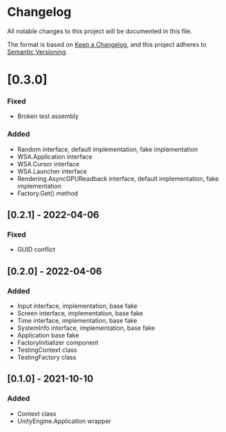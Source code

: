 # Changelog
All notable changes to this project will be documented in this file.

The format is based on [Keep a Changelog](https://keepachangelog.com/en/1.0.0/),
and this project adheres to [Semantic Versioning](https://semver.org/spec/v2.0.0.html).

# [0.3.0]
### Fixed
- Broken test assembly
### Added
- Random interface, default implementation, fake implementation
- WSA.Application interface
- WSA.Cursor interface
- WSA.Launcher interface
- Rendering.AsyncGPUReadback interface, default implementation, fake implementation
- Factory.Get<T>() method

## [0.2.1] - 2022-04-06
### Fixed
- GUID conflict

## [0.2.0] - 2022-04-06
### Added
- Input interface, implementation, base fake
- Screen interface, implementation, base fake 
- Time interface, implementation, base fake
- SystemInfo interface, implementation, base fake
- Application base fake
- FactoryInitializer component
- TestingContext class
- TestingFactory class


## [0.1.0] - 2021-10-10
### Added
- Context class
- UnityEngine.Application wrapper